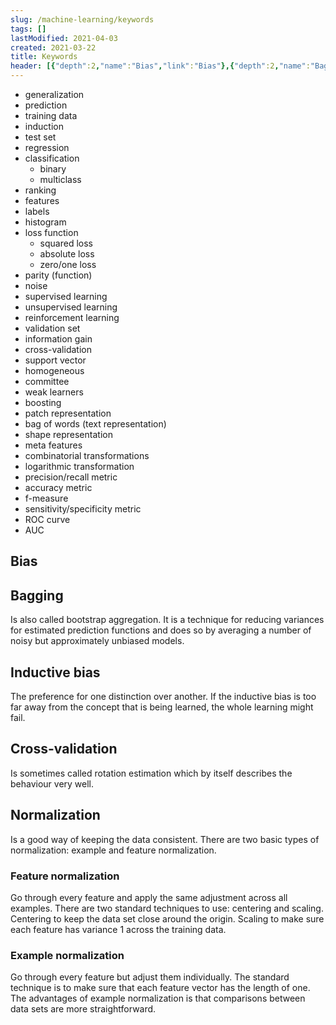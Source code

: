 ```yaml
---
slug: /machine-learning/keywords
tags: []
lastModified: 2021-04-03
created: 2021-03-22
title: Keywords
header: [{"depth":2,"name":"Bias","link":"Bias"},{"depth":2,"name":"Bagging","link":"Bagging"},{"depth":2,"name":"Inductive bias","link":"Inductive-bias"},{"depth":2,"name":"Cross-validation","link":"Cross-validation"},{"depth":2,"name":"Normalization","link":"Normalization"},{"depth":3,"name":"Feature normalization","link":"Feature-normalization"},{"depth":3,"name":"Example normalization","link":"Example-normalization"}]
---
```


- generalization
- prediction
- training data
- induction
- test set
- regression
- classification
  - binary
  - multiclass
- ranking
- features
- labels
- histogram
- loss function
  - squared loss
  - absolute loss
  - zero/one loss
- parity (function)
- noise
- supervised learning
- unsupervised learning
- reinforcement learning
- validation set
- information gain
- cross-validation
- support vector
- homogeneous
- committee
- weak learners
- boosting
- patch representation
- bag of words (text representation)
- shape representation
- meta features
- combinatorial transformations
- logarithmic transformation
- precision/recall metric
- accuracy metric
- f-measure
- sensitivity/specificity metric
- ROC curve
- AUC


## Bias

## Bagging
Is also called bootstrap aggregation. It is a technique for reducing variances for estimated prediction functions and does so by averaging a number of noisy but approximately unbiased models.

## Inductive bias
The preference for one distinction over another. If the inductive bias is too far away from the concept that is being learned, the whole learning might fail.


## Cross-validation
Is sometimes called rotation estimation which by itself describes the behaviour very well.

## Normalization
Is a good way of keeping the data consistent. There are two basic types of normalization: example and feature normalization.

### Feature normalization
Go through every feature and apply the same adjustment across all examples. There are two standard techniques to use: centering and scaling. Centering to keep the data set close around the origin. Scaling to make sure each feature has variance 1 across the training data.

### Example normalization
Go through every feature but adjust them individually. The standard technique is to make sure that each feature vector has the length of one. The advantages of example normalization is that comparisons between data sets are more straightforward.